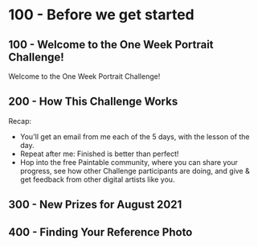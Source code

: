 # 100 - Before we get started

## 100 - Welcome to the One Week Portrait Challenge!

Welcome to the One Week Portrait Challenge!

## 200 - 	How This Challenge Works

Recap:

- You'll get an email from me each of the 5 days, with the lesson of the day.
- Repeat after me: Finished is better than perfect!
- Hop into the free Paintable community, where you can share your progress, see how other Challenge participants are doing, and give & get feedback from other digital artists like you.

## 300 - New Prizes for August 2021

## 400 - Finding Your Reference Photo
